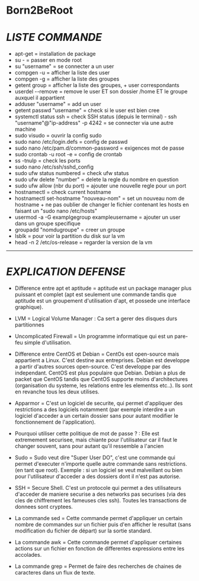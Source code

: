 # Born2BeRoot

# *LISTE COMMANDE*

- apt-get = installation de package
- su - = passer en mode root 
- su "username" = se connecter a un user
- compgen -u = afficher la liste des user
- compgen -g = afficher la liste des groupes
- getent group = afficher la liste des groupes, + user correspondants
- userdel --remove = remove le user ET son dossier /home ET le groupe auxquel il appartient 
- adduser "username" = add un user
- getent passwd "username" = check si le user est bien cree
- systemctl status ssh = check SSH status
(depuis le terminal) - ssh "username"@"ip-address" -p 4242 = se connecter via une autre machine
- sudo visudo = ouvrir la config sudo
- sudo nano /etc/login.defs = config de passwd
- sudo nano /etc/pam.d/common-password = exigences mot de passe
- sudo crontab -u root -e = config de crontab
- ss -tnulp = check les ports
- sudo nano /etc/ssh/sshd_config
- sudo ufw status numbered = check ufw status
- sudo ufw delete "number" = delete la regle du nombre en question
- sudo ufw allow (nbr du port) = ajouter une nouvelle regle pour un port 
- hostnamectl = check current hostname
- hostnamectl set-hostname "nouveau-nom" = set un nouveau nom de hostname + ne pas oublier de changer le fichier contenant les hosts en faisant un "sudo nano /etc/hosts"
- usermod -a -G examplgegroup exampleusername = ajouter un user dans un groupe specifique
- groupadd "nomdugroupe" = creer un groupe
- lsblk = pour voir la partition du disk sur la vm
- head -n 2 /etc/os-release = regarder la version de la vm


---------------

# *EXPLICATION DEFENSE*

- Difference entre apt et aptitude = aptitude est un package manager plus puissant et complet (apt est seulement une commande tandis que aptitude est un groupement d'utilisation d'apt, et possede une interface graphique).

- LVM = Logical Volume Manager : Ca sert a gerer des disques durs partitionnes 

- Uncomplicated Firewall = Un programme informatique qui est un pare-feu simple d'utilisation.

- Difference entre CentOS et Debian = CentOs est open-source mais appartient a Linux. C'est destine aux entreprises. Debian est developpe a partir d'autres sources open-source. C'est developpe par des independant. CentOS est plus populaire que Debian. Debian a plus de packet que CentOS tandis que CentOS supporte moins d'architectures (organisation du systeme, les relations entre les elementss etc..). Ils sont en revanche tous les deux utilises.

- Apparmor = C'est un logiciel de securite, qui permet d'appliquer des restrictions a des logiciels notamment (par exemple interdire a un logiciel d'acceder a un certain dossier sans pour autant modifier le fonctionnement de l'application).

- Pourquoi utiliser cette politique de mot de passe ? : Elle est extremement securisee, mais chiante pour l'utilisateur car il faut le changer souvent, sans pour autant qu'il ressemble a l'ancien

- Sudo = Sudo veut dire "Super User DO", c'est une commande qui permet d'executer n'importe quelle autre commande sans restrictions. (en tant que root).
Exemple : si un logiciel se veut malveillant ou bien pour l'utilisateur d'acceder a des dossiers dont il n'est pas autorise.

- SSH = Secure Shell. C'est un protocole qui permet a des utilisateurs d'acceder de maniere securise a des networks pas securises (via des cles de chiffrement les fameuses cles ssh). Toutes les transactions de donnees sont cryptees.

- La commande sed = Cette commande permet d'appliquer un certain nombre de commandes sur un fichier puis d'en afficher le resultat (sans modification du fichier de départ) sur la sortie standard.

- La commande awk = Cette commande permet d'appliquer certaines actions sur un fichier en fonction de differentes expressions entre les accolades.

- La commande grep = Permet de faire des recherches de chaines de caracteres dans un flux de texte.